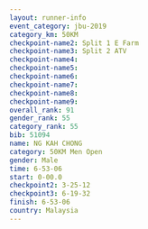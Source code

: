 ```yaml
---
layout: runner-info 
event_category: jbu-2019 
category_km: 50KM 
checkpoint-name2: Split 1 E Farm 
checkpoint-name3: Split 2 ATV 
checkpoint-name4: 
checkpoint-name5: 
checkpoint-name6: 
checkpoint-name7: 
checkpoint-name8: 
checkpoint-name9: 
overall_rank: 91
gender_rank: 55
category_rank: 55
bib: 51094
name: NG KAH CHONG
category: 50KM Men Open
gender: Male
time: 6-53-06
start: 0-00.0
checkpoint2: 3-25-12
checkpoint3: 6-19-32
finish: 6-53-06
country: Malaysia
---
```


